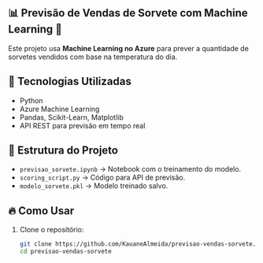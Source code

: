 ## 📊 Previsão de Vendas de Sorvete com Machine Learning 🍦  

Este projeto usa **Machine Learning no Azure** para prever a quantidade de sorvetes vendidos com base na temperatura do dia.

## 🚀 Tecnologias Utilizadas
- Python
- Azure Machine Learning
- Pandas, Scikit-Learn, Matplotlib
- API REST para previsão em tempo real

## 📁 Estrutura do Projeto
- `previsao_sorvete.ipynb` → Notebook com o treinamento do modelo.
- `scoring_script.py` → Código para API de previsão.
- `modelo_sorvete.pkl` → Modelo treinado salvo.

## 🔥 Como Usar
1. Clone o repositório:
   ```bash
   git clone https://github.com/KauaneAlmeida/previsao-vendas-sorvete.git
   cd previsao-vendas-sorvete

